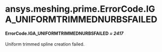 # ansys.meshing.prime.ErrorCode.IGA_UNIFORMTRIMMEDNURBSFAILED



#### ErrorCode.IGA_UNIFORMTRIMMEDNURBSFAILED *= 2417*

Uniform trimmed spline creation failed.

<!-- !! processed by numpydoc !! -->
